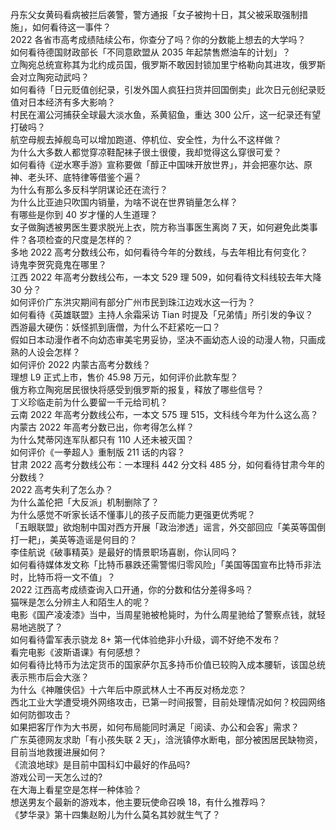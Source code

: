 丹东父女黄码看病被拦后袭警，警方通报「女子被拘十日，其父被采取强制措施」，如何看待这一事件？  
2022 各省市高考成绩陆续公布，你查分了吗？你的分数能上想去的大学吗？  
如何看待德国财政部长「不同意欧盟从 2035 年起禁售燃油车的计划」？  
立陶宛总统宣称其为北约成员国，俄罗斯不敢因封锁加里宁格勒向其进攻，俄罗斯会对立陶宛动武吗？  
如何看待「日元贬值创纪录，引发外国人疯狂扫货并回国倒卖」此次日元创纪录贬值对日本经济有多大影响？  
村民在湄公河捕获全球最大淡水鱼，系黄貂鱼，重达 300 公斤，这一纪录还有望打破吗？  
航空母舰去掉舰岛可以增加跑道、停机位、安全性，为什么不这样做？  
为什么大多数人都觉穿凉鞋配袜子很土很傻，我却觉得这么穿很可爱？  
如何看待《逆水寒手游》宣称要做「醇正中国味开放世界」，并会把塞尔达、原神、老头环、底特律等借鉴个遍？  
为什么有那么多反科学阴谋论还在流行？  
为什么比亚迪只吹国内销量，为啥不说在世界销量怎么样？  
有哪些是你到 40 岁才懂的人生道理？  
女子做胸透被男医生要求脱光上衣，院方称当事医生离岗 7 天，如何避免此类事件？各项检查的尺度是怎样的？  
多地 2022 高考分数线公布，如何看待今年的分数线，与去年相比有何变化？  
诗鬼李贺究竟鬼在哪里？  
江西 2022 年高考分数线公布，一本文 529  理 509，如何看待文科线较去年大降 30 分？  
如何评价广东洪灾期间有部分广州市民到珠江边戏水这一行为？  
如何看待《英雄联盟》主持人余霜采访 Tian 时提及「兄弟情」所引发的争议？  
西游最大硬伤：妖怪抓到唐僧，为什么不赶紧吃一口？  
假如日本动漫作者不向幼态审美宅男妥协，坚决不画幼态人设的动漫人物，只画成熟的人设会怎样？  
如何评价 2022 内蒙古高考分数线？  
理想 L9 正式上市，售价 45.98 万元，如何评价此款车型？  
俄方称立陶宛居民很快将感受到俄罗斯的报复，释放了哪些信号？  
丁义珍临走前为什么要留一千元给司机？  
云南 2022 年高考分数线公布，一本文 575 理 515，文科线今年为什么这么高？  
内蒙古 2022 年高考分数已出，你考得怎么样？  
为什么梵蒂冈连军队都只有 110 人还未被灭国？  
如何评价《一拳超人》重制版 211 话的内容？  
甘肃 2022 高考分数线公布：一本理科 442 分文科 485 分，如何看待甘肃今年的分数线？  
2022 高考失利了怎么办？  
为什么盖伦把「大反派」机制删除了？  
为什么感觉不听家长话不懂事儿的孩子反而能力更强更优秀呢？  
「五眼联盟」欲炮制中国对西方开展「政治渗透」谣言，外交部回应「美英等国倒打一耙」，美英等造谣是何目的？  
李佳航说《破事精英》是最好的情景职场喜剧，你认同吗？  
如何看待媒体发文称「比特币暴跌还需警惕归零风险」「美国等国宣布比特币非法时，比特币将一文不值」？  
2022 江西高考成绩查询入口开通，你的分数和估分差得多吗？  
猫咪是怎么分辨主人和陌生人的呢？  
电影《国产凌凌漆》当中，当周星驰被枪毙时，为什么周星驰给了警察点钱，就轻易地逃脱了？  
如何看待雷军表示骁龙 8+ 第一代体验绝非小升级，调不好绝不发布？  
看完电影《波斯语课》有何感想？  
如何看待比特币为法定货币的国家萨尔瓦多持币价值已较购入成本腰斩，该国总统表示熊市后会大涨？  
为什么《神雕侠侣》十六年后中原武林人士不再反对杨龙恋？  
西北工业大学遭受境外网络攻击，已第一时间报警，目前处理情况如何？校园网络如何防御攻击？  
如果把客厅作为大书房，如何布局能同时满足「阅读、办公和会客」需求？  
广东英德网友求助「有小孩失联 2 天」，浛洸镇停水断电，部分被困居民缺物资，目前当地救援进展如何？  
《流浪地球》是目前中国科幻中最好的作品吗?  
游戏公司一天怎么过的?  
在大海上看星空是怎样一种体验？  
想送男友个最新的游戏本，他主要玩使命召唤 18，有什么推荐吗？  
《梦华录》第十四集赵盼儿为什么莫名其妙就生气了？  
